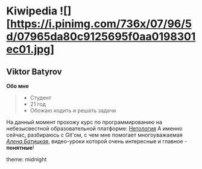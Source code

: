 # Kiwipedia     ![][https://i.pinimg.com/736x/07/96/5d/07965da80c9125695f0aa0198301ec01.jpg]

## Viktor Batyrov

**Обо мне**
> - Студент
> - 21 год
> - Обожаю кодить и решать задачи

На данный момент прохожу курс по программированию на небезысвестной образовательной платформе: [Нетология](https://netology.ru/)
А именно сейчас, разбираюсь с Git'ом, с чем мне помогает многоуважаемая _[Алена Батицкая](https://github.com/solarrust)_, видео-уроки которой очень интересные и главное - **понятные**!

theme: midnight